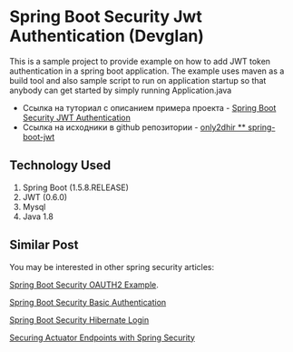 # Spring Boot Security Jwt Authentication (Devglan)

This is a sample project to provide example on how to add JWT token authentication in a spring boot application.
The example uses maven as a build tool and also sample script to run on application startup so that anybody can get started by simply running Application.java
 
- Ссылка на туториал с описанием примера проекта - [Spring Boot Security JWT Authentication](http://www.devglan.com/spring-security/spring-boot-jwt-auth)
- Ссылка на исходники в github репозитории - [only2dhir ** spring-boot-jwt](https://github.com/only2dhir/spring-boot-jwt)


## Technology Used

 1. Spring Boot (1.5.8.RELEASE)
 2. JWT (0.6.0)
 3. Mysql
 4. Java 1.8


## Similar Post

You may be interested in other spring security articles:

[Spring Boot Security OAUTH2 Example](http://www.devglan.com/spring-security/spring-boot-security-oauth2-example).

[Spring Boot Security Basic Authentication](http://www.devglan.com/spring-security/spring-boot-security-rest-basic-authentication)

[Spring Boot Security Hibernate Login](http://www.devglan.com/spring-security/spring-boot-security-hibernate-login-example)

[Securing Actuator Endpoints with Spring Security](http://www.devglan.com/spring-security/securing-spring-boot-actuator-endpoints-with-spring-security)
